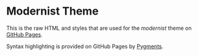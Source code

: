 # Modernist Theme

This is the raw HTML and styles that are used for the *modernist* theme on [GitHub Pages](http://pages.github.com/).

Syntax highlighting is provided on GitHub Pages by [Pygments](http://pygments.org).

